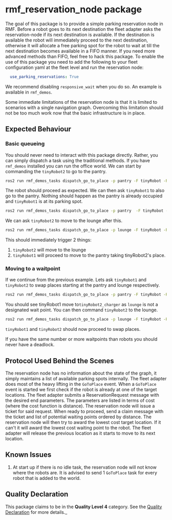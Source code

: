 # rmf\_reservation\_node package

The goal of this package is to provide a simple parking reservation node in RMF.
Before a robot goes to its next destination the fleet adapter asks the reservation-node if its next destination is available. If the destination is available the robot will immediately proceed to the next destination, otherwise it will allocate a free parking spot for the robot to wait at till the next destination becomes available in a FIFO manner. If you need more advanced methods than FIFO, feel free to hack this package. To enable the use of this package you need to add the following to your fleet configuration yaml at the fleet level and run the reservation node:
```yaml
  use_parking_reservations: True
```
We recommend disabling `responsive_wait` when you do so. An example is available in `rmf_demos`.

Some immediate limitations of the reservation node is that it is limited to scenarios with a single navigation graph. Overcoming this limitation should not be too much work now that the basic infrastructure is in place.

## Expected Behaviour

### Basic queueing
You should never need to interact with this package directly. Rather, you can simply dispatch a task using the traditional methods. If you have `rmf_demos` installed you can run the office world. We can start by commanding the `tinyRobot2` to go to the pantry.
```bash
ros2 run rmf_demos_tasks dispatch_go_to_place -p pantry -F tinyRobot -R tinyRobot2 --use_sim_time
```
The robot should proceed as expected. We can then ask `tinyRobot1` to also go to the pantry. Nothing should happen as the pantry is already occupied and `tinyRobot1` is at its parking spot.
```bash
ros2 run rmf_demos_tasks dispatch_go_to_place -p pantry  -F tinyRobot -R tinyRobot1 --use_sim_time
```
We can ask `tinyRobot2` to move to the lounge after this.
```bash
ros2 run rmf_demos_tasks dispatch_go_to_place -p lounge -F tinyRobot -R tinyRobot2 --use_sim_time
```
This should immediately trigger 2 things:
1. `tinyRobot2` will move to the lounge
2. `tinyRobot1` will proceed to move to the pantry taking tinyRobot2's place.

### Moving to a waitpoint
If we continue from the previous example. Lets ask `tinyRobot1` and `tinyRobot2` to swap places starting at the pantry and lounge respectively.
```bash
ros2 run rmf_demos_tasks dispatch_go_to_place -p pantry -F tinyRobot -R tinyRobot1 --use_sim_time
```
You should see tinyRobot1 move to`tinyRobot2_charger` as `lounge` is not a designated wait point. You can then command `tinyRobot2` to the lounge.
```bash
ros2 run rmf_demos_tasks dispatch_go_to_place -p lounge -F tinyRobot -R tinyRobot2 --use_sim_time
```
`tinyRobot1` and `tinyRobot2` should now proceed to swap places.

If you have the same number or more waitpoints than robots you should never have a deadlock.

## Protocol Used Behind the Scenes

The reservation node has no information about the state of the graph, it simply maintains a list of available parking spots internally. The fleet adapter does most of the heavy lifting in the `GoToPlace` event. When a `GoToPlace` event is started we first check if the robot is already at one of the target locations. The fleet adapter submits a ReservationRequest message with the desired end parameters. The parameters are listed in terms of cost (where the cost function is distance). The reservation node will issue a ticket for said request. When ready to proceed, send a claim message with the ticket and list of potential waiting points ordered by distance. The reservation node will then try to award the lowest cost target location. If it can't it will award the lowest cost waiting point to the robot. The fleet adapter will release the previous location as it starts to move to its next location.


## Known Issues
1. At start up if there is no idle task, the reservation node will not know where the robots are. It is advised to send 1 `GoToPlace` task for every robot that is added to the world.

## Quality Declaration

This package claims to be in the **Quality Level 4** category. See the [Quality Declaration](QUALITY_DECLARATION.md) for more details._